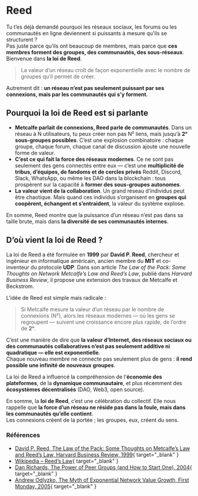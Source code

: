 # Reed

Tu t’es déjà demandé pourquoi les réseaux sociaux, les forums ou les communautés en ligne deviennent si puissants à mesure qu’ils se structurent ?  
Pas juste parce qu’ils ont beaucoup de membres, mais parce que **ces membres forment des groupes, des communautés, des sous-réseaux**.
Bienvenue dans **la loi de Reed**.

> La valeur d’un réseau croît de façon exponentielle avec le nombre de groupes qu’il permet de créer.

Autrement dit : **un réseau n’est pas seulement puissant par ses connexions, mais par les communautés qui s’y forment**.

## Pourquoi la loi de Reed est si parlante

* **Metcalfe parlait de connexions, Reed parle de communautés**. Dans un réseau à N utilisateurs, tu peux créer non pas N² liens, mais jusqu’à **2ⁿ sous-groupes possibles**. C’est une explosion combinatoire : chaque groupe, chaque forum, chaque canal de discussion ajoute une nouvelle forme de valeur.
* **C’est ce qui fait la force des réseaux modernes**. Ce ne sont pas seulement des gens connectés entre eux — c’est une **multiplicité de tribus, d’équipes, de fandoms et de cercles privés** Reddit, Discord, Slack, WhatsApp, ou même les DAO dans la blockchain : tous prospèrent sur la capacité à **former des sous-groupes autonomes**.
* **La valeur vient de la collaboration**. Un grand réseau d’individus peut être chaotique. Mais quand ces individus s’organisent en **groupes qui coopèrent, échangent et s’entraident**, la valeur du système explose.

En somme, Reed montre que la puissance d’un réseau n’est pas dans sa taille brute, mais dans **la diversité de ses communautés internes**.

## D’où vient la loi de Reed ?

La loi de Reed a été formulée en **1999** par **David P. Reed**, chercheur et ingénieur en informatique américain, ancien membre du **MIT** et co-inventeur du protocole **UDP**.
Dans son article _The Law of the Pack: Some Thoughts on Network Metcalfe’s Law and Reed’s Law_,  publié dans _Harvard Business Review_, il propose une extension des travaux de Metcalfe et Beckstrom.  

L’idée de Reed est simple mais radicale :

> Si Metcalfe mesure la valeur d’un réseau par le nombre de connexions (N²), alors les réseaux modernes — où les gens se regroupent — suivent une croissance encore plus rapide, de l’ordre de **2ⁿ**.

C’est une manière de dire que **la valeur d’Internet, des réseaux sociaux ou des communautés collaboratives n’est pas seulement additive ni quadratique — elle est exponentielle**.  
Chaque nouveau membre ne connecte pas seulement plus de gens : **il rend possible une infinité de nouveaux groupes**.  

La loi de Reed a influencé la compréhension de l’**économie des plateformes**, de la **dynamique communautaire**, et plus récemment des **écosystèmes décentralisés** (DAO, Web3, open source).  

En somme, la **loi de Reed**, c’est une célébration du collectif. Elle nous rappelle que **la force d’un réseau ne réside pas dans la foule, mais dans les communautés qu’elle contient**.  
Les connexions créent de la portée ; les groupes, eux, créent du sens.

### Références

* [David P. Reed, The Law of the Pack: Some Thoughts on Metcalfe’s Law and Reed’s Law, Harvard Business Review, 1999](https://hbr.org/2001/02/the-law-of-the-pack){ target="_blank" }
* [Wikipedia – Reed’s Law](https://en.wikipedia.org/wiki/Reed%27s_law){ target="_blank" }
* [Dan Richards, The Power of Peer Groups (and How to Start One), 2004](https://hbr.org/2001/02/the-law-of-the-pack){ target="_blank" }
* [Andrew Odlyzko, The Myth of Exponential Network Value Growth, First Monday, 2005](https://www-users.cse.umn.edu/~odlyzko/doc/internet.growth.myth.pdf){ target="_blank" }
